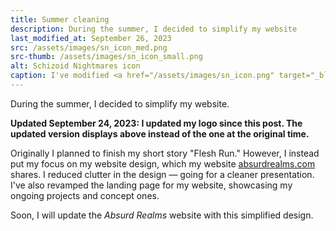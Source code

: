 ```yaml
---
title: Summer cleaning
description: During the summer, I decided to simplify my website
last_modified_at: September 26, 2023
src: /assets/images/sn_icon_med.png
src-thumb: /assets/images/sn_icon_small.png
alt: Schizoid Nightmares icon
caption: I've modified <a href="/assets/images/sn_icon.png" target="_blank">my icon</a> to have a gloss with rounded edges
---
```


During the summer, I decided to simplify my website.

**Updated September 24, 2023: I updated my logo since this post. The updated version displays above instead of the one at the original time.**

Originally I planned to finish my short story "Flesh Run." However, I instead put my focus on my website design, which my website <a href="https://absurdrealms.com" target="_blank">absurdrealms.com</a> shares. I reduced clutter in the design — going for a cleaner presentation. I've also revamped the landing page for my website, showcasing my ongoing projects and concept ones.

Soon, I will update the *Absurd Realms* website with this simplified design.